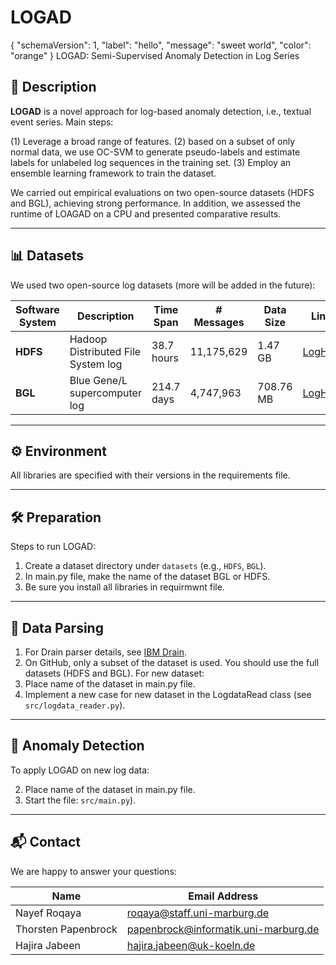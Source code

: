 # LOGAD
{ "schemaVersion": 1, "label": "hello", "message": "sweet world", "color": "orange" }
LOGAD: Semi-Supervised Anomaly Detection in Log Series

## 📌 Description
**LOGAD** is a novel approach for log-based anomaly detection, i.e., textual event series.
Main steps:

(1) Leverage a broad range of features.
(2) based on a subset of only normal data, we use OC-SVM to generate pseudo-labels and estimate labels for unlabeled log sequences in the training set.
(3) Employ an ensemble learning framework to train the dataset.

We carried out empirical evaluations on two open-source datasets (HDFS and BGL), achieving strong performance.
In addition, we assessed the runtime of LOAGAD on a CPU and presented comparative results.

---
## 📊 Datasets
We used two open-source log datasets (more will be added in the future):

| Software System | Description                          | Time Span  | # Messages   | Data Size | Link |
|-----------------|--------------------------------------|------------|--------------|-----------|------|
| **HDFS**        | Hadoop Distributed File System log   | 38.7 hours | 11,175,629   | 1.47 GB   | [LogHub](https://github.com/logpai/loghub) |
| **BGL**         | Blue Gene/L supercomputer log        | 214.7 days | 4,747,963    | 708.76 MB | [LogHub](https://github.com/logpai/loghub)  |
---
## ⚙️ Environment
All libraries are specified with their versions in the requirements file.

---
## 🛠️ Preparation
Steps to run LOGAD:

1. Create a dataset directory under `datasets` (e.g., `HDFS`, `BGL`).
2. In main.py file, make the name of the dataset BGL or HDFS.
3. Be sure you install all libraries in requirmwnt file.
---
## 📌 Data Parsing
1. For Drain parser details, see [IBM Drain](https://github.com/logpai/logparser/tree/main/logparser/Drain).
2. On GitHub, only a subset of the dataset is used. You should use the full datasets (HDFS and BGL).
   For new dataset: 
1. Place name of the dataset in main.py file.  
2. Implement a new case for new dataset in the LogdataRead class (see `src/logdata_reader.py`).
---
## 🚨 Anomaly Detection
To apply LOGAD on new log data:

2. Place name of the dataset in main.py file.  
3. Start the file: `src/main.py`).
---
## 📬 Contact
We are happy to answer your questions:   

| Name               | Email Address                             |
|--------------------|-------------------------------------------|
| Nayef Roqaya       | roqaya@staff.uni-marburg.de               |
| Thorsten Papenbrock| papenbrock@informatik.uni-marburg.de      |
| Hajira Jabeen      | hajira.jabeen@uk-koeln.de                 |
  



   
